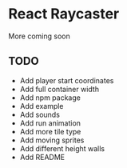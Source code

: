 # React Raycaster

More coming soon

## TODO
* Add player start coordinates
* Add full container width
* Add npm package
* Add example
* Add sounds
* Add run animation
* Add more tile type
* Add moving sprites
* Add different height walls
* Add README